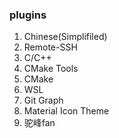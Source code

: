 ### plugins
1. Chinese(Simplifiled)
2. Remote-SSH
3. C/C++
4. CMake Tools
5. CMake
6. WSL
7. Git Graph
8. Material Icon Theme
9. 驼峰fan
